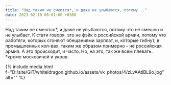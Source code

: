 ```yaml
---
title: "Над таким не смеются*, и даже не улыбаются, потому..."
date: 2023-02-10 06:01:00 +0300
---
```


Над таким не смеются*, и даже не улыбаются, потому что не смешно и не улыбает.
К стати говоря, это не фэйк о российской армии, потому что работяги, которых сгоняют обещаниями зарплат, и, которые гибнут, в промышленных кол-вах, таким же образом примерно - не российская армия. А это происходит, и часто. Но, на это, так же всем плевать.
*кроме московичей и укров.

{% include media.html f="D:/site/GiT/whiteldragon.github.io/assets/vk_photos/4/zLvAAtlBL9o.jpg" alt="" %}
